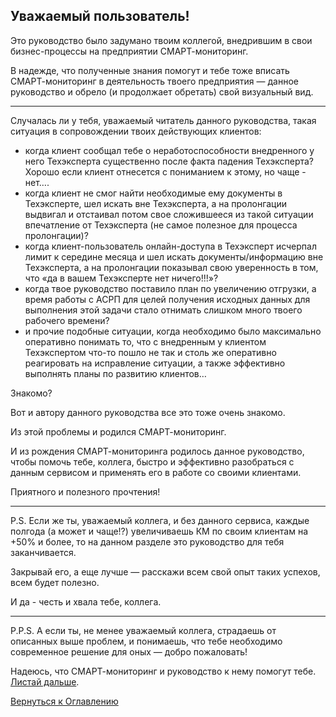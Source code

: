 ## Уважаемый пользователь!

Это руководство было задумано твоим коллегой, внедрившим в свои бизнес-процессы на предприятии СМАРТ-мониторинг. 

В надежде, что полученные знания помогут и тебе тоже вписать СМАРТ-мониторинг в деятельность твоего предприятия — данное руководство и обрело (и продолжает обретать) свой визуальный вид.

---

Случалась ли у тебя, уважаемый читатель данного руководства, такая ситуация в сопровождении твоих действующих клиентов:
- когда клиент сообщал тебе о неработоспособности внедренного у него Техэксперта существенно после факта падения Техэксперта? Хорошо если клиент отнесется с пониманием к этому, но чаще - нет….
- когда клиент не смог найти необходимые ему документы в Техэксперте, шел искать вне Техэксперта, а на пролонгации выдвигал и отстаивал потом свое сложившееся из такой ситуации впечатление от Техэксперта (не самое полезное для процесса пролонгации)?
- когда клиент-пользователь онлайн-доступа в Техэксперт исчерпал лимит к середине месяца и шел искать документы/информацию вне Техэксперта, а на пролонгации показывал свою уверенность в том, что «да в вашем Техэксперте нет ничего!!!»?
- когда твое руководство поставило план по увеличению отгрузки, а время работы с АСРП для целей получения исходных данных для выполнения этой задачи стало отнимать слишком много твоего рабочего времени?
- и прочие подобные ситуации, когда необходимо было максимально оперативно понимать то, что с внедренным у клиентом Техэкспертом что-то пошло не так и столь же оперативно реагировать на исправление ситуации, а также эффективно выполнять планы по развитию клиентов…

Знакомо?

Вот и автору данного руководства все это тоже очень знакомо. 

Из этой проблемы и родился СМАРТ-мониторинг. 

И из рождения СМАРТ-мониторинга родилось данное руководство, чтобы помочь тебе, коллега, быстро и эффективно разобраться с данным сервисом и применять его в работе со своими клиентами.


Приятного и полезного прочтения!

---

P.S. Если же ты, уважаемый коллега, и без данного сервиса, каждые полгода (а может и чаще!?) увеличиваешь КМ по своим клиентам на +50% и более, 
то на данном разделе это руководство для тебя заканчивается. 

Закрывай его, а еще лучше — расскажи всем свой опыт таких успехов, всем будет полезно. 

И да - честь и хвала тебе, коллега.

---

P.P.S. А если ты, не менее уважаемый коллега, страдаешь от описанных выше проблем, и понимаешь, что тебе необходимо современное решение для оных — добро пожаловать! 

Надеюсь, что СМАРТ-мониторинг и руководство к нему помогут тебе. [Листай дальше](010-how-it-works.md).

[Вернуться к Оглавлению](Readme.md)